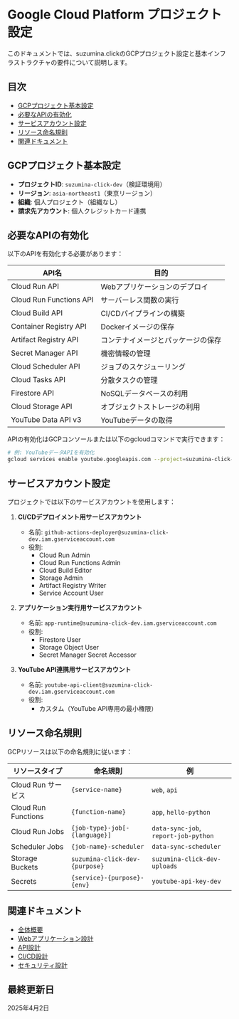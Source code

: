 # Google Cloud Platform プロジェクト設定

このドキュメントでは、suzumina.clickのGCPプロジェクト設定と基本インフラストラクチャの要件について説明します。

## 目次

- [GCPプロジェクト基本設定](#gcpプロジェクト基本設定)
- [必要なAPIの有効化](#必要なapiの有効化)
- [サービスアカウント設定](#サービスアカウント設定)
- [リソース命名規則](#リソース命名規則)
- [関連ドキュメント](#関連ドキュメント)

## GCPプロジェクト基本設定

- **プロジェクトID**: `suzumina-click-dev`（検証環境用）
- **リージョン**: `asia-northeast1`（東京リージョン）
- **組織**: 個人プロジェクト（組織なし）
- **請求先アカウント**: 個人クレジットカード連携

## 必要なAPIの有効化

以下のAPIを有効化する必要があります：

| API名 | 目的 |
|------|------|
| Cloud Run API | Webアプリケーションのデプロイ |
| Cloud Run Functions API | サーバーレス関数の実行 |
| Cloud Build API | CI/CDパイプラインの構築 |
| Container Registry API | Dockerイメージの保存 |
| Artifact Registry API | コンテナイメージとパッケージの保存 |
| Secret Manager API | 機密情報の管理 |
| Cloud Scheduler API | ジョブのスケジューリング |
| Cloud Tasks API | 分散タスクの管理 |
| Firestore API | NoSQLデータベースの利用 |
| Cloud Storage API | オブジェクトストレージの利用 |
| YouTube Data API v3 | YouTubeデータの取得 |

APIの有効化はGCPコンソールまたは以下のgcloudコマンドで実行できます：

```bash
# 例: YouTubeデータAPIを有効化
gcloud services enable youtube.googleapis.com --project=suzumina-click-dev
```

## サービスアカウント設定

プロジェクトでは以下のサービスアカウントを使用します：

1. **CI/CDデプロイメント用サービスアカウント**
   - 名前: `github-actions-deployer@suzumina-click-dev.iam.gserviceaccount.com`
   - 役割:
     - Cloud Run Admin
     - Cloud Run Functions Admin
     - Cloud Build Editor
     - Storage Admin
     - Artifact Registry Writer
     - Service Account User

2. **アプリケーション実行用サービスアカウント**
   - 名前: `app-runtime@suzumina-click-dev.iam.gserviceaccount.com`
   - 役割:
     - Firestore User
     - Storage Object User
     - Secret Manager Secret Accessor

3. **YouTube API連携用サービスアカウント**
   - 名前: `youtube-api-client@suzumina-click-dev.iam.gserviceaccount.com`
   - 役割:
     - カスタム（YouTube API専用の最小権限）

## リソース命名規則

GCPリソースは以下の命名規則に従います：

| リソースタイプ | 命名規則 | 例 |
|--------------|---------|-----|
| Cloud Run サービス | `{service-name}` | `web`, `api` |
| Cloud Run Functions | `{function-name}` | `app`, `hello-python` |
| Cloud Run Jobs | `{job-type}-job[-{language}]` | `data-sync-job`, `report-job-python` |
| Scheduler Jobs | `{job-name}-scheduler` | `data-sync-scheduler` |
| Storage Buckets | `suzumina-click-dev-{purpose}` | `suzumina-click-dev-uploads` |
| Secrets | `{service}-{purpose}-{env}` | `youtube-api-key-dev` |

## 関連ドキュメント

- [全体概要](GCP_OVERVIEW.md)
- [Webアプリケーション設計](GCP_WEB_APP.md)
- [API設計](GCP_CLOUD_RUN_FUNCTIONS.md)
- [CI/CD設計](GCP_CICD.md)
- [セキュリティ設計](GCP_SECURITY.md)

## 最終更新日

2025年4月2日
